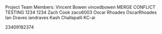 Project Team Members:
Vincent Bowen vincedbowen MERGE CONFLICT TESTING 1234 1234 
Zach Cook zaco6003
Oscar Rhoades OscarRhoades
Ian Draves iandraves
Kash Challapalli KC-ai

23409182374

